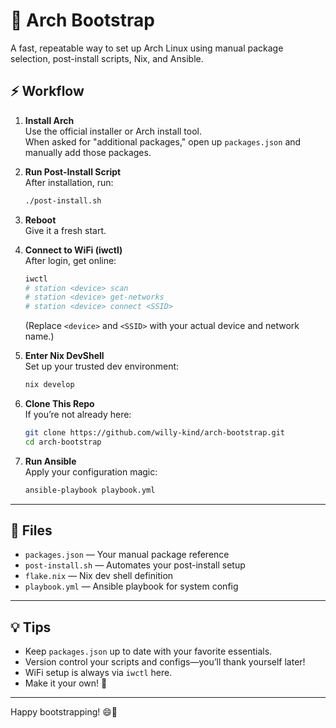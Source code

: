 # 🚀 Arch Bootstrap

A fast, repeatable way to set up Arch Linux using manual package selection, post-install scripts, Nix, and Ansible.

## ⚡ Workflow

1. **Install Arch**  
   Use the official installer or Arch install tool.  
   When asked for "additional packages," open up `packages.json` and manually add those packages.

2. **Run Post-Install Script**  
   After installation, run:
   ```sh
   ./post-install.sh
   ```

3. **Reboot**  
   Give it a fresh start.

4. **Connect to WiFi (iwctl)**  
   After login, get online:
   ```sh
   iwctl
   # station <device> scan
   # station <device> get-networks
   # station <device> connect <SSID>
   ```
   (Replace `<device>` and `<SSID>` with your actual device and network name.)

5. **Enter Nix DevShell**  
   Set up your trusted dev environment:
   ```sh
   nix develop
   ```

6. **Clone This Repo**  
   If you’re not already here:
   ```sh
   git clone https://github.com/willy-kind/arch-bootstrap.git
   cd arch-bootstrap
   ```

7. **Run Ansible**  
   Apply your configuration magic:
   ```sh
   ansible-playbook playbook.yml
   ```

---

## 📂 Files

- `packages.json` — Your manual package reference
- `post-install.sh` — Automates your post-install setup
- `flake.nix` — Nix dev shell definition
- `playbook.yml` — Ansible playbook for system config

---

## 💡 Tips

- Keep `packages.json` up to date with your favorite essentials.
- Version control your scripts and configs—you’ll thank yourself later!
- WiFi setup is always via `iwctl` here.
- Make it your own! 🎨

---

Happy bootstrapping! 😄🐧
